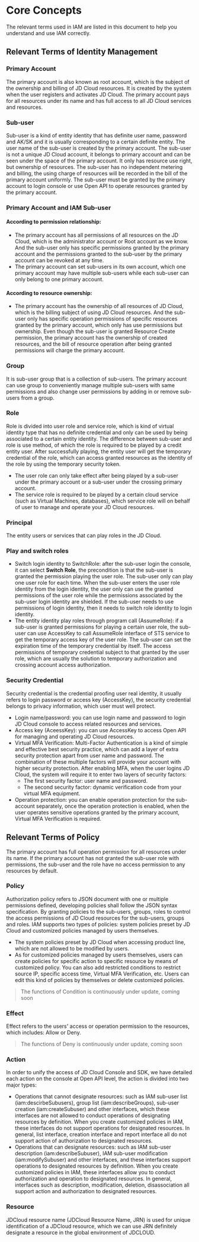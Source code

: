 # Core Concepts
The relevant terms used in IAM are listed in this document to help you understand and use IAM correctly.
## Relevant Terms of Identity Management
### Primary Account
 The primary account is also known as root account, which is the subject of the ownership and billing of JD Cloud resources. It is created by the system when the user registers and activates JD Cloud. The primary account pays for all resources under its name and has full access to all JD Cloud services and resources.
### Sub-user
 Sub-user is a kind of entity identity that has definite user name, password and AK/SK and it is usually corresponding to a certain definite entity.
 The user name of the sub-user is created by the primary account. The sub-user is not a unique JD Cloud account, it belongs to primary account and can be seen under the space of the primary account. It only has resource use right, but ownership of resources. The sub-user has no independent metering and billing, the using charge of resources will be recorded in the bill of the primary account uniformly. The sub-user must be granted by the primary account to login console or use Open API to operate resources granted by the primary account.
### Primary Account and IAM Sub-user
#### According to permission relationship:
 - The primary account has all permissions of all resources on the JD Cloud, which is the administrator account or Root account as we know. And the sub-user only has specific permissions granted by the primary account and the permissions granted to the sub-user by the primary account can be revoked at any time.
 - The primary account can set sub-users in its own account, which one primary account may have multiple sub-users while each sub-user can only belong to one primary account.
#### According to resource ownership:
 - The primary account has the ownership of all resources of JD Cloud, which is the billing subject of using JD Cloud resources. And the sub-user only has specific operation permissions of specific resources granted by the primary account, which only has use permissions but ownership. Even though the sub-user is granted Resource Create permission, the primary account has the ownership of created resources, and the bill of resource operation after being granted permissions will charge the primary account.
### Group
 It is sub-user group that is a collection of sub-users. The primary account can use group to conveniently manage multiple sub-users with same permissions and also change user permissions by adding in or remove sub-users from a group.
### Role
 Role is divided into user role and service role, which is kind of virtual identity type that has no definite credential and only can be used by being associated to a certain entity identity. The difference between sub-user and role is use method, of which the role is required to be played by a credit entity user. After successfully playing, the entity user will get the temporary credential of the role, which can access granted resources as the identity of the role by using the temporary security token.
 * The user role can only take effect after being played by a sub-user under the primary account or a sub-user under the crossing primary account.
 * The service role is required to be played by a certain cloud service (such as Virtual Machines, databases), which service role will on behalf of user to manage and operate your JD Cloud resources.
### Principal
 The entity users or services that can play roles in the JD Cloud.
### Play and switch roles
 - Switch login identity to SwitchRole: after the sub-user login the console, it can select **Switch Role**, the precondition is that the sub-user is granted the permission playing the user role. The sub-user only can play one user role for each time. When the sub-user enters the user role identity from the login identity, the user only can use the granted permissions of the user role while the permissions associated by the sub-user login identity are shielded. If the sub-user needs to use permissions of login identity, then it needs to switch role identity to login identity.
 - The entity identity play roles through program call (AssumeRole): if a sub-user is granted permissions for playing a certain user role, the sub-user can use AccessKey to call AssumeRole interface of STS service to get the temporary access key of the user role. The sub-user can set the expiration time of the temporary credential by itself. The access permissions of temporary credential subject to that granted by the user role, which are usually the solution to temporary authorization and crossing account access authorization.
### Security Credential
 Security credential is the credential proofing user real identity, it usually refers to login password or access key (AccessKey), the security credential belongs to privacy information, which user must well protect.
- Login name/password: you can use login name and password to login JD Cloud console to access related resources and services.
- Access key (AceessKey): you can use AccessKey to access Open API for managing and operating JD Cloud resources.
- Virtual MFA Verification: Multi-Factor Authentication is a kind of simple and effective best security practice, which can add a layer of extra security protection apart from user name and password. The combination of these multiple factors will provide your account with higher security protection. After enabling MFA, when the user logins JD Cloud, the system will require it to enter two layers of security factors:
  - The first security factor: user name and password.
  - The second security factor: dynamic verification code from your virtual MFA equipment.
- Operation protection: you can enable operation protection for the sub-account separately, once the operation protection is enabled, when the user operates sensitive operations granted by the primary account, Virtual MFA Verification is required.

## Relevant Terms of Policy
 The primary account has full operation permission for all resources under its name. If the primary account has not granted the sub-user role with permissions, the sub-user and the role have no access permission to any resources by default.
### Policy
 Authorization policy refers to JSON document with one or multiple permissions defined, developing policies shall follow the JSON syntax specification. By granting policies to the sub-users, groups, roles to control the access permissions of JD Cloud resources for the sub-users, groups and roles.
 IAM supports two types of policies: system policies preset by JD Cloud and customized policies managed by users themselves.
 
- The system policies preset by JD Cloud when accessing product line, which are not allowed to be modified by users.
- As for customized policies managed by users themselves, users can create policies for specific action to specific resource by means of customized policy. You can also add restricted conditions to restrict source IP, specific access time, Virtual MFA Verification, etc. Users can edit this kind of policies by themselves or delete customized policies.

 > The functions of Condition is continuously under update, coming soon
 
### Effect
 Effect refers to the users' access or operation permission to the resources, which includes: Allow or Deny.
 
 > The functions of Deny is continuously under update, coming soon
 
### Action
 In order to unify the access of JD Cloud Console and SDK, we have detailed each action on the console at Open API level, the action is divided into two major types:
 
- Operations that cannot designate resources: such as IAM sub-user list (iam:descirbeSubusers), group list (iam:describeGroups), sub-user creation (iam:createSubuser) and other interfaces, which these interfaces are not allowed to conduct operations of designating resources by definition. When you create customized policies in IAM, these interfaces do not support operations for designated resources. In general, list interface, creation interface and report interface all do not support action of authorization to designated resources.
- Operations that can designate resources: such as IAM sub-user description (iam:describeSubuser), IAM sub-user modification (iam:modifySubuser) and other interfaces, and these interfaces support operations to designated resources by definition. When you create customized policies in IAM, these interfaces allow you to conduct authorization and operation to designated resources. In general, interfaces such as description, modification, deletion, disassociation all support action and authorization to designated resources.

### Resource
 JDCloud resource name (JDCloud Resource Name, JRN) is used for unique identification of a JDCloud resource, which we can use JRN definitely designate a resource in the global environment of JDCLOUD.

